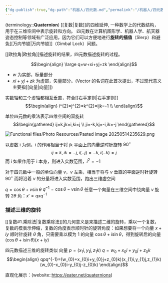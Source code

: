 ```yaml
---
{"dg-publish":true,"dg-path":"机器人/四元数.md","permalink":"/机器人/四元数/","dgPassFrontmatter":true,"noteIcon":"","created":"2024-10-13T10:02:57.000+08:00","updated":"2025-08-03T10:59:28.758+08:00"}
---
```



(terminology::**Quaternion**)
[[复数\|复数]]的四维延伸, 一种数学上的代数结构，用于在三维空间中表示旋转和方向。
四元数在计算机图形学、机器人学、航天器姿态控制等领域有广泛应用，因为它们可以方便地进行**旋转的插值**（Slerp）和避免[[万向节锁\|万向节锁]]（Gimbal Lock）问题。

[[欧拉角\|欧拉角]]描述旋转的结果，四元数描述旋转的过程。




$$\begin{align}
\large q=w+xi+yj+zk 
\end{align}$$
- $w$ 为实部，标量部分
- $xi+yj+zk$ 为虚部，矢量部分。(Vector 的名词在此首次提出，不过现代意义主要指[[向量\|向量]])


实数轴和三个虚轴都相互垂直，符合[[右手定则\|右手定则]]
$$\begin{align}
i^{2}=j^{2}=k^{2}=ijk=-1 \\
\end{align}$$



单位四元数的乘法表示四维空间的双旋转
$$\begin{gathered}
ij=k,jk=i,ki=j \\
ji=-k,kj=-i,ik=-j
\end{gathered}$$

![Functional files/Photo Resources/Pasted image 20250514235629.png](/img/user/Functional%20files/Photo%20Resources/Pasted%20image%2020250514235629.png)

以虚数 i 为例，i 的作用相当于将 jk 平面上的向量逆时针旋转 $90^{\circ}$
$$ij=k,ik=-j,i(-j)=-k,i(-k)=j$$
而 i 如果作用于 i 本身，则进入实数范围，$i^{2}=-1$

对于四元数中一般的单位向量 $v$，$v$ 左乘，相当于将与 $v$ 垂直的平面逆时针旋转 $90^{\circ}$
而将沿着 $v$ 的分量将进入实数范围，跑出三维虚空间

$q=\cos\theta+v\sin\theta$
$q^{-1}=\cos\theta-v\sin\theta$
任意一个向量在三维空间中绕向量 $v$ 旋转 $2\theta$ 角：$x'=qxq^{-1}$


### 描述三维的旋转
[[复数#1.乘除法\|复数乘除法]]的几何意义是来描述二维的旋转，乘以一个复数，复数的模表示伸缩，复数的角度表示顺时针的旋转角度：如果想要将一个向量 $x+iy$ 顺时针旋转 $\theta$ 角，只需要乘以模为 1 的向量 $\cos\theta+i\sin\theta$，得到旋转后的向量 $(\cos\theta+i\sin\theta)(x+iy)$

四元数描述三维的旋转类似
向量 $p=(x_{1}i,y_{1}j,z_{1}k)$
$q=w_{0}+x_{0}i+y_{0}j+z_{0}k$
$$\begin{align}
qpq^{-1}=(w_{0}+x_{0}i+y_{0}j+z_{0}k)(x_{1}i,y_{1}j,z_{1}k)(w_{0}-x_{0}i-y_{0}j-z_{0}k)
\end{align}$$


直观化展示：(website::https://eater.net/quaternions)

